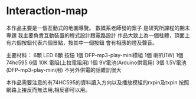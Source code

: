 # Interaction-map
本作品主要是一個互動式的地圖導覽。
數媒系老師發的案子
是研究所課程的期末專題
我主要負責互動裝置的程式設計跟電路設計
作品大致上為一個柱體，頂面上有六個按鈕代表六個景點，按其中一個按鈕
會有相應的燈及聲音。

主要材料：
6顆  LED
6顆  按鈕
1個  DFP-mp3-play-mini模組
1個  喇叭(1W)
1個  74hc595
6個  10K 電阻(上拉電阻用)
1個  9V電池(Arduino供電用)
3個  1.5V電池(DFP-mp3-play-mini用) 不另外供電的話雜訊很大

本作品需要注意的有74HC595的資料讀入方向以及播放模組的rxpin及txpin
按照網路上接反而無法用,相反卻可以用。

